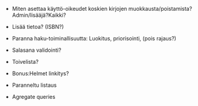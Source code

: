 
* Miten asettaa käyttö-oikeudet koskien kirjojen muokkausta/poistamista?
Admin/lisääjä?Kaikki?

* Lisää tietoa? (ISBN?)

* Paranna haku-toiminallisuutta: Luokitus, priorisointi, (pois rajaus?)

* Salasana validointi?

* Toivelista?

* Bonus:Helmet linkitys?

* Paranneltu listaus

* Agregate queries

